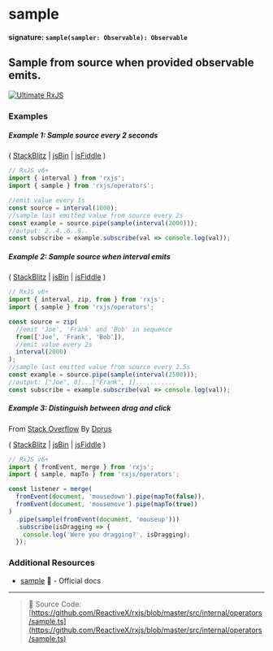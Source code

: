# sample

#### signature: `sample(sampler: Observable): Observable`

## Sample from source when provided observable emits.

[![Ultimate RxJS](https://ultimatecourses.com/static/banners/banner-rxjs.svg 'Ultimate RxJS')](https://ultimatecourses.com/courses/rxjs?ref=4)

### Examples

##### Example 1: Sample source every 2 seconds

(
[StackBlitz](https://stackblitz.com/edit/typescript-envpsp?file=index.ts&devtoolsheight=100)
| [jsBin](http://jsbin.com/gemebopifu/1/edit?js,console) |
[jsFiddle](https://jsfiddle.net/btroncone/8wsbuvjb/) )

```js
// RxJS v6+
import { interval } from 'rxjs';
import { sample } from 'rxjs/operators';

//emit value every 1s
const source = interval(1000);
//sample last emitted value from source every 2s
const example = source.pipe(sample(interval(2000)));
//output: 2..4..6..8..
const subscribe = example.subscribe(val => console.log(val));
```

##### Example 2: Sample source when interval emits

(
[StackBlitz](https://stackblitz.com/edit/typescript-sgat7t?file=index.ts&devtoolsheight=100)
| [jsBin](http://jsbin.com/cunicepube/1/edit?js,console) |
[jsFiddle](https://jsfiddle.net/btroncone/b33kg9dn/) )

```js
// RxJS v6+
import { interval, zip, from } from 'rxjs';
import { sample } from 'rxjs/operators';

const source = zip(
  //emit 'Joe', 'Frank' and 'Bob' in sequence
  from(['Joe', 'Frank', 'Bob']),
  //emit value every 2s
  interval(2000)
);
//sample last emitted value from source every 2.5s
const example = source.pipe(sample(interval(2500)));
//output: ["Joe", 0]...["Frank", 1]...........
const subscribe = example.subscribe(val => console.log(val));
```

##### Example 3: Distinguish between drag and click

From [Stack Overflow](https://stackoverflow.com/a/44865892/2774547) By
[Dorus](https://stackoverflow.com/users/402027/dorus)

(
[StackBlitz](https://stackblitz.com/edit/typescript-vk8p3e?file=index.ts&devtoolsheight=100)
| [jsBin](http://jsbin.com/riwipicilo/1/edit?html,js,console,output) |
[jsFiddle](https://jsfiddle.net/6yy6q0Lo/1/) )

```js
// RxJS v6+
import { fromEvent, merge } from 'rxjs';
import { sample, mapTo } from 'rxjs/operators';

const listener = merge(
  fromEvent(document, 'mousedown').pipe(mapTo(false)),
  fromEvent(document, 'mousemove').pipe(mapTo(true))
)
  .pipe(sample(fromEvent(document, 'mouseup')))
  .subscribe(isDragging => {
    console.log('Were you dragging?', isDragging);
  });
```

### Additional Resources

- [sample](https://rxjs.dev/api/operators/sample) 📰 - Official docs

---

> 📁 Source Code:
> [https://github.com/ReactiveX/rxjs/blob/master/src/internal/operators/sample.ts](https://github.com/ReactiveX/rxjs/blob/master/src/internal/operators/sample.ts)
